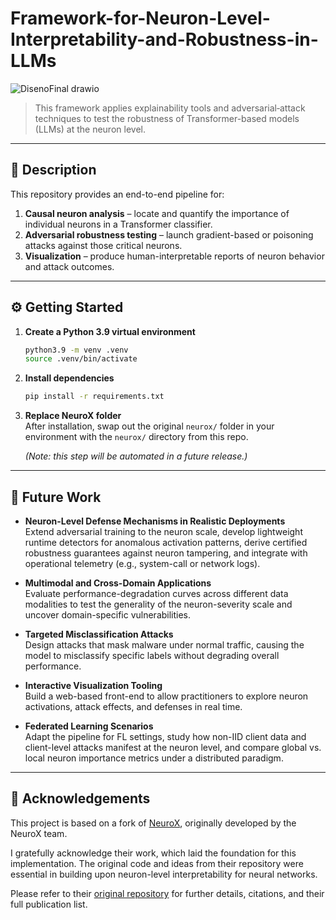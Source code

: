 # Framework-for-Neuron-Level-Interpretability-and-Robustness-in-LLMs
![DisenoFinal drawio](https://github.com/user-attachments/assets/7b44d9f2-882b-41fb-bee3-4ac6a16f16ce)


> This framework applies explainability tools and adversarial‐attack techniques to test the robustness of Transformer-based models (LLMs) at the neuron level.

---

## 🚀 Description

This repository provides an end-to-end pipeline for:
1. **Causal neuron analysis** – locate and quantify the importance of individual neurons in a Transformer classifier.  
2. **Adversarial robustness testing** – launch gradient-based or poisoning attacks against those critical neurons.  
3. **Visualization** – produce human-interpretable reports of neuron behavior and attack outcomes.

---

## ⚙️ Getting Started

1. **Create a Python 3.9 virtual environment**  
    ```bash
   python3.9 -m venv .venv
   source .venv/bin/activate
    ```

2. **Install dependencies**
    
    ```bash
    pip install -r requirements.txt
    ```
    
3. **Replace NeuroX folder**  
    After installation, swap out the original `neurox/` folder in your environment with the `neurox/` directory from this repo.
    
    _(Note: this step will be automated in a future release.)_
    

---

## 🔮 Future Work

- **Neuron-Level Defense Mechanisms in Realistic Deployments**  
    Extend adversarial training to the neuron scale, develop lightweight runtime detectors for anomalous activation patterns, derive certified robustness guarantees against neuron tampering, and integrate with operational telemetry (e.g., system-call or network logs).
    
- **Multimodal and Cross-Domain Applications**  
    Evaluate performance-degradation curves across different data modalities to test the generality of the neuron-severity scale and uncover domain-specific vulnerabilities.
    
- **Targeted Misclassification Attacks**  
    Design attacks that mask malware under normal traffic, causing the model to misclassify specific labels without degrading overall performance.
    
- **Interactive Visualization Tooling**  
    Build a web-based front-end to allow practitioners to explore neuron activations, attack effects, and defenses in real time.
    
- **Federated Learning Scenarios**  
    Adapt the pipeline for FL settings, study how non-IID client data and client-level attacks manifest at the neuron level, and compare global vs. local neuron importance metrics under a distributed paradigm.
    

---

## 🧠 Acknowledgements

This project is based on a fork of  [NeuroX](https://github.com/fdalvi/NeuroX), originally developed by the NeuroX team.

I gratefully acknowledge their work, which laid the foundation for this implementation. The original code and ideas from their repository were essential in building upon neuron-level interpretability for neural networks.

Please refer to their [original repository](https://github.com/fdalvi/NeuroX) for further details, citations, and their full publication list.
